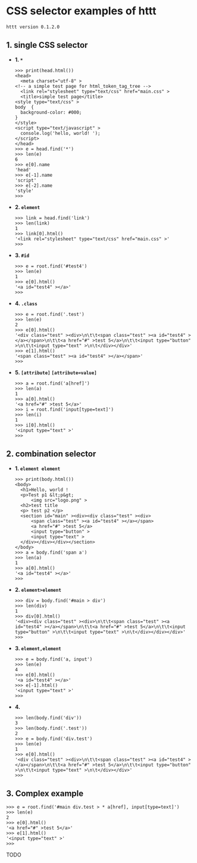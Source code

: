 <!-- css_selector.md, httt/doc/
   -
  -->

# CSS selector examples of httt

`httt version 0.1.2.0`


## 1. single CSS selector

+ **1. `*`**
  
  ```
  >>> print(head.html())
  <head>
  	<meta charset="utf-8" >
  <!-- a simple test page for html_token_tag_tree -->
  	<link rel="stylesheet" type="text/css" href="main.css" >
  	<title>simple test page</title>
  <style type="text/css" >
  body	{
  	background-color: #000;
  }
  </style>
  <script type="text/javascript" >
  	console.log('hello, world! ');
  </script>
  </head>
  >>> e = head.find('*')
  >>> len(e)
  6
  >>> e[0].name
  'head'
  >>> e[-1].name
  'script'
  >>> e[-2].name
  'style'
  >>> 
  ```

+ **2. `element`**
  
  ```
  >>> link = head.find('link')
  >>> len(link)
  1
  >>> link[0].html()
  '<link rel="stylesheet" type="text/css" href="main.css" >'
  >>> 
  ```

+ **3. `#id`**
  
  ```
  >>> e = root.find('#test4')
  >>> len(e)
  1
  >>> e[0].html()
  '<a id="test4" ></a>'
  >>> 
  ```

+ **4. `.class`**
  
  ```
  >>> e = root.find('.test')
  >>> len(e)
  2
  >>> e[0].html()
  '<div class="test" ><div>\n\t\t<span class="test" ><a id="test4" ></a></span>\n\t\t<a href="#" >test 5</a>\n\t\t<input type="button" >\n\t\t<input type="text" >\n\t</div></div>'
  >>> e[1].html()
  '<span class="test" ><a id="test4" ></a></span>'
  >>> 
  ```

+ **5. `[attribute]` `[attribute=value]`**
  
  ```
  >>> a = root.find('a[href]')
  >>> len(a)
  1
  >>> a[0].html()
  '<a href="#" >test 5</a>'
  >>> i = root.find('input[type=text]')
  >>> len(i)
  1
  >>> i[0].html()
  '<input type="text" >'
  >>> 
  ```

## 2. combination selector

+ **1. `element element`**
  
  ```
  >>> print(body.html())
  <body>
  	<h1>Hello, world !
  	<p>Test p1 &lt;p&gt;
  		<img src="logo.png" >
  	<h2>test title
  	<p> test p2 </p>
  	<section id="main" ><div><div class="test" ><div>
  		<span class="test" ><a id="test4" ></a></span>
  		<a href="#" >test 5</a>
  		<input type="button" >
  		<input type="text" >
  	</div></div></div></section>
  </body>
  >>> a = body.find('span a')
  >>> len(a)
  1
  >>> a[0].html()
  '<a id="test4" ></a>'
  >>> 
  ```

+ **2. `element>element`**
  
  ```
  >>> div = body.find('#main > div')
  >>> len(div)
  1
  >>> div[0].html()
  '<div><div class="test" ><div>\n\t\t<span class="test" ><a id="test4" ></a></span>\n\t\t<a href="#" >test 5</a>\n\t\t<input type="button" >\n\t\t<input type="text" >\n\t</div></div></div>'
  >>> 
  ```

+ **3. `element,element`**
  
  ```
  >>> e = body.find('a, input')
  >>> len(e)
  4
  >>> e[0].html()
  '<a id="test4" ></a>'
  >>> e[-1].html()
  '<input type="text" >'
  >>> 
  ```

+ **4. ` `**
  
  ```
  >>> len(body.find('div'))
  3
  >>> len(body.find('.test'))
  2
  >>> e = body.find('div.test')
  >>> len(e)
  1
  >>> e[0].html()
  '<div class="test" ><div>\n\t\t<span class="test" ><a id="test4" ></a></span>\n\t\t<a href="#" >test 5</a>\n\t\t<input type="button" >\n\t\t<input type="text" >\n\t</div></div>'
  >>> 
  ```

## 3. Complex example

```
>>> e = root.find('#main div.test > * a[href], input[type=text]')
>>> len(e)
2
>>> e[0].html()
'<a href="#" >test 5</a>'
>>> e[1].html()
'<input type="text" >'
>>> 
```


TODO
<!-- end css_selector.md -->


